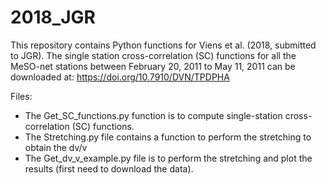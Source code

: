 # 2018_JGR
This repository contains Python functions for Viens et al. (2018, submitted to JGR).
The single station cross-correlation (SC) functions for all the MeSO-net stations between February 20, 2011 to May 11, 2011 can be downloaded at: https://doi.org/10.7910/DVN/TPDPHA

Files:
- The Get_SC_functions.py function is to compute single-station cross-correlation (SC) functions.
- The Stretching.py file contains a function to perform the stretching to obtain the dv/v 
- The Get_dv_v_example.py file is to perform the stretching and plot the results (first need to download the data).
